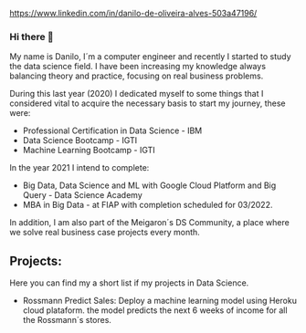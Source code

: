 https://www.linkedin.com/in/danilo-de-oliveira-alves-503a47196/

### Hi there 👋

My name is Danilo, I´m a computer engineer and recently I started to study the data science field. I have been increasing my knowledge always balancing theory and practice, focusing on real business problems.

During this last year (2020) I dedicated myself to some things that I considered vital to acquire the necessary basis to start my journey, these were:

- Professional Certification in Data Science - IBM
- Data Science Bootcamp - IGTI
- Machine Learning Bootcamp - IGTI

In the year 2021 I intend to complete: 
- Big Data, Data Science and ML with Google Cloud Platform and Big Query - Data Science Academy 
- MBA in Big Data - at FIAP with completion scheduled for 03/2022.

In addition, I am also part of the Meigaron´s DS Community, a place where we solve real business case projects every month.


## Projects:

Here you can find my a short list if my projects in Data Science.

- Rossmann Predict Sales: Deploy a machine learning model using Heroku cloud plataform. the model predicts the next 6 weeks of income for all the Rossmann´s stores.


<!--
**danilodioliveira/danilodioliveira** is a ✨ _special_ ✨ repository because its `README.md` (this file) appears on your GitHub profile.

Here are some ideas to get you started:

- 🔭 I’m currently working on ...
- 🌱 I’m currently learning ...
- 👯 I’m looking to collaborate on ...
- 🤔 I’m looking for help with ...
- 💬 Ask me about ...
- 📫 How to reach me: ...
- 😄 Pronouns: ...
- ⚡ Fun fact: ...
-->
